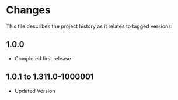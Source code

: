 # Changes
This file describes the project history as it relates to tagged versions.

## 1.0.0
- Completed first release

## 1.0.1 to 1.311.0-1000001
- Updated Version
